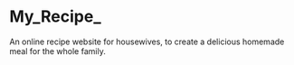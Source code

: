 # My_Recipe_
An online recipe website for housewives, to create a delicious homemade meal for the whole family.
